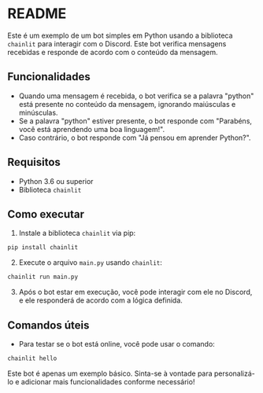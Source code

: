 # README

Este é um exemplo de um bot simples em Python usando a biblioteca `chainlit` para interagir com o Discord. Este bot verifica mensagens recebidas e responde de acordo com o conteúdo da mensagem.

## Funcionalidades

- Quando uma mensagem é recebida, o bot verifica se a palavra "python" está presente no conteúdo da mensagem, ignorando maiúsculas e minúsculas.
- Se a palavra "python" estiver presente, o bot responde com "Parabéns, você está aprendendo uma boa linguagem!".
- Caso contrário, o bot responde com "Já pensou em aprender Python?".

## Requisitos

- Python 3.6 ou superior
- Biblioteca `chainlit`

## Como executar

1. Instale a biblioteca `chainlit` via pip:

```bash
pip install chainlit
```

2. Execute o arquivo `main.py` usando `chainlit`:

```bash
chainlit run main.py
```

3. Após o bot estar em execução, você pode interagir com ele no Discord, e ele responderá de acordo com a lógica definida.

## Comandos úteis

- Para testar se o bot está online, você pode usar o comando:

```bash
chainlit hello
```

Este bot é apenas um exemplo básico. Sinta-se à vontade para personalizá-lo e adicionar mais funcionalidades conforme necessário!
